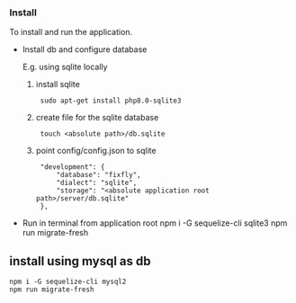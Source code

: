 ### Install

To install and run the application.

- Install db and configure database

    E.g. using sqlite locally
    1. install sqlite

            sudo apt-get install php8.0-sqlite3

    2. create file for the sqlite database

            touch <absolute path>/db.sqlite

    2. point config/config.json to sqlite

            "development": {
                "database": "fixfly",
                "dialect": "sqlite",
                "storage": "<absolute application root path>/server/db.sqlite"
            },

- Run in terminal from application root
    npm i -G sequelize-cli sqlite3
    npm run migrate-fresh

## install using mysql as db
    npm i -G sequelize-cli mysql2
    npm run migrate-fresh
